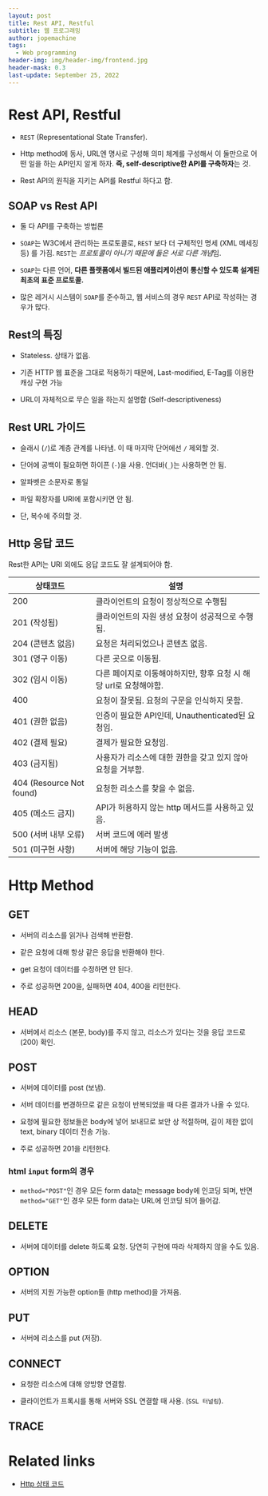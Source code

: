 ```yaml
---
layout: post
title: Rest API, Restful
subtitle: 웹 프로그래밍
author: jopemachine
tags:
  - Web programming
header-img: img/header-img/frontend.jpg
header-mask: 0.3
last-update: September 25, 2022
---
```


# Rest API, Restful

- `REST` (Representational State Transfer).

- Http method에 동사, URL엔 명사로 구성해 의미 체계를 구성해서 이 둘만으로 어떤 일을 하는 API인지 알게 하자. **즉, self-descriptive한 API를 구축하자**는 것.

- Rest API의 원칙을 지키는 API를 Restful 하다고 함.

## SOAP vs Rest API

- 둘 다 API를 구축하는 방법론

- `SOAP`는 W3C에서 관리하는 프로토콜로, `REST` 보다 더 구체적인 명세 (XML 메세징 등) 를 가짐. `REST`는 *프로토콜이 아니기 때문에 둘은 서로 다른 개념*임.

- `SOAP`는 다른 언어, **다른 플랫폼에서 빌드된 애플리케이션이 통신할 수 있도록 설계된 최초의 표준 프로토콜.**

- 많은 레거시 시스템이 `SOAP`를 준수하고, 웹 서비스의 경우 `REST` API로 작성하는 경우가 많다.

## Rest의 특징

- Stateless. 상태가 없음.

- 기존 HTTP 웹 표준을 그대로 적용하기 때문에, Last-modified, E-Tag를 이용한 캐싱 구현 가능

- URL이 자체적으로 무슨 일을 하는지 설명함 (Self-descriptiveness)

## Rest URL 가이드

- 슬래시 (`/`)로 계층 관계를 나타냄. 이 때 마지막 단어에선 `/` 제외할 것.

- 단어에 공백이 필요하면 하이픈 (`-`)을 사용. 언더바(`_`)는 사용하면 안 됨.

- 알파벳은 소문자로 통일

- 파일 확장자를 URI에 포함시키면 안 됨.

- 단, 복수에 주의할 것.

## Http 응답 코드

Rest한 API는 URI 외에도 응답 코드도 잘 설계되어야 함.

| 상태코드                     | 설명                                      |
| ------------------------ | --------------------------------------- |
| 200                      | 클라이언트의 요청이 정상적으로 수행됨                    |
| 201 (작성됨)                | 클라이언트의 자원 생성 요청이 성공적으로 수행됨.             |
| 204 (콘텐츠 없음)             | 요청은 처리되었으나 콘텐츠 없음.                      |
| 301 (영구 이동)              | 다른 곳으로 이동됨.                             |
| 302 (임시 이동)              | 다른 페이지로 이동해야하지만, 향후 요청 시 해당 url로 요청해야함. |
| 400                      | 요청이 잘못됨. 요청의 구문을 인식하지 못함.               |
| 401 (권한 없음)              | 인증이 필요한 API인데, Unauthenticated된 요청임.    |
| 402 (결제 필요)              | 결제가 필요한 요청임.                            |
| 403 (금지됨)                | 사용자가 리소스에 대한 권한을 갖고 있지 않아 요청을 거부함.      |
| 404 (Resource Not found) | 요청한 리소스를 찾을 수 없음.                       |
| 405 (메소드 금지)             | API가 허용하지 않는 http 메서드를 사용하고 있음.         |
| 500 (서버 내부 오류)           | 서버 코드에 에러 발생                            |
| 501 (미구현 사항)             | 서버에 해당 기능이 없음.                          |

# Http Method

## GET

- 서버의 리소스를 읽거나 검색해 반환함.

- 같은 요청에 대해 항상 같은 응답을 반환해야 한다.

- get 요청이 데이터를 수정하면 안 된다.

- 주로 성공하면 200을, 실패하면 404, 400을 리턴한다.

## HEAD

- 서버에서 리소스 (본문, body)를 주지 않고, 리소스가 있다는 것을 응답 코드로 (200) 확인.

## POST

- 서버에 데이터를 post (보냄).

- 서버 데이터를 변경하므로 같은 요청이 반복되었을 때 다른 결과가 나올 수 있다.

- 요청에 필요한 정보들은 body에 넣어 보내므로 보안 상 적절하며, 길이 제한 없이 text, binary 데이터 전송 가능.

- 주로 성공하면 201을 리턴한다.

### html `input` form의 경우

- `method="POST"`인 경우 모든 form data는 message body에 인코딩 되며, 반면 `method="GET"`인 경우 모든 form data는 URL에 인코딩 되어 들어감.

## DELETE

- 서버에 데이터를 delete 하도록 요청. 당연히 구현에 따라 삭제하지 않을 수도 있음.

## OPTION

- 서버의 지원 가능한 option들 (http method)을 가져옴.

## PUT

- 서버에 리소스를 put (저장).

## CONNECT

- 요청한 리소스에 대해 양방향 연결함.

- 클라이언트가 프록시를 통해 서버와 SSL 연결할 때 사용. (`SSL 터널링`).

## TRACE

# Related links

- [Http 상태 코드](https://ko.wikipedia.org/wiki/HTTP_%EC%83%81%ED%83%9C_%EC%BD%94%EB%93%9C)
